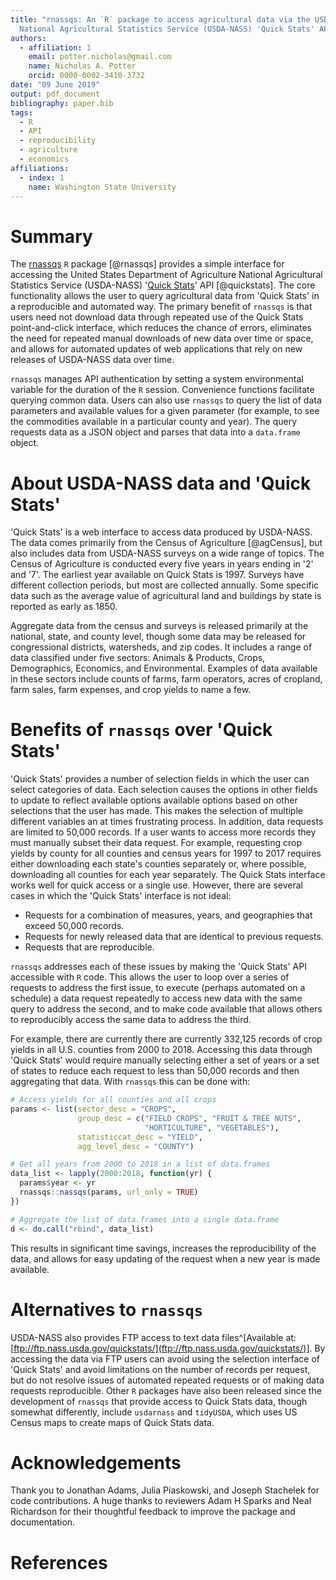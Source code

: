 ```yaml
---
title: "rnassqs: An `R` package to access agricultural data via the USDA 
  National Agricultural Statistics Service (USDA-NASS) 'Quick Stats' API"
authors:
  - affiliation: 1
    email: potter.nicholas@gmail.com
    name: Nicholas A. Potter
    orcid: 0000-0002-3410-3732
date: "09 June 2019"
output: pdf_document
bibliography: paper.bib
tags:
  - R
  - API
  - reproducibility
  - agriculture
  - economics
affiliations:
  - index: 1
    name: Washington State University
---
```


# Summary

The [rnassqs](https://github.com/ropensci/rnassqs) `R` package [@rnassqs] provides a simple interface for accessing the United States Department of Agriculture National Agricultural Statistics Service (USDA-NASS) '[Quick Stats](https://quickstats.nass.usda.gov/)' API [@quickstats]. The core functionality allows the user to query agricultural data from 'Quick Stats' in a reproducible and automated way. The primary benefit of `rnassqs` is that users need not download data through repeated use of the Quick Stats point-and-click interface, which reduces the chance of errors, eliminates the need for repeated manual downloads of new data over time or space, and allows for automated updates of web applications that rely on new releases of USDA-NASS data over time.

`rnassqs` manages API authentication by setting a system environmental variable for the duration of the `R` session. Convenience functions facilitate querying common data. Users can also use `rnassqs` to query the list of data parameters and available values for a given parameter (for example, to see the commodities available in a particular county and year). The query requests data as a JSON object and parses that data into a `data.frame` object. 


# About USDA-NASS data and 'Quick Stats'

'Quick Stats' is a web interface to access data produced by USDA-NASS. The data 
comes primarily from the Census of Agriculture [@agCensus], but also includes
data from USDA-NASS surveys on a wide range of topics. The Census of Agriculture
is conducted every five years in years ending in '2' and '7'. The earliest year
available on Quick Stats is 1997. Surveys have different collection periods,
but most are collected annually. Some specific data such as the average value of
agricultural land and buildings by state is reported as early as 1850.

Aggregate data from the census and surveys is released primarily at the 
national, state, and county level, though some data may be released for 
congressional districts, watersheds, and zip codes. It includes a range of data
classified under five sectors: Animals & Products, Crops, Demographics, 
Economics, and Environmental. Examples of data available in these sectors 
include counts of farms, farm operators, acres of cropland, farm sales, farm 
expenses, and crop yields to name a few.


# Benefits of `rnassqs` over 'Quick Stats'

'Quick Stats' provides a number of selection fields in which the user can select
categories of data. Each selection causes the options in other fields to update
to reflect available options available options based on other selections that
the user has made. This makes the selection of multiple different variables an
at times frustrating process. In addition, data requests are limited to 50,000
records. If a user wants to access more records they must manually subset their
data request. For example, requesting crop yields by county for all counties
and census years for 1997 to 2017 requires either downloading each state's counties
separately or, where possible, downloading all counties for each year separately.
The Quick Stats interface works well for quick access or a single use. However,
there are several cases in which the 'Quick Stats' interface is not ideal:

- Requests for a combination of measures, years, and 
  geographies that exceed 50,000 records.
- Requests for newly released data that are identical to previous requests.
- Requests that are reproducible.

`rnassqs` addresses each of these issues by making the 'Quick Stats' API 
accessible with `R` code. This allows the user to loop over a series of requests
to address the first issue, to execute (perhaps automated on a schedule) a data 
request repeatedly to access new data with the same query to address the 
second, and to make code available that allows others to reproducibly access 
the same data to address the third.

For example, there are currently there are currently 332,125 records of crop 
yields in all U.S. counties from 2000 to 2018. Accessing this data through 
'Quick Stats' would require manually selecting either a set of years or a set 
of states to reduce each request to less than 50,000 records and then 
aggregating that data. With `rnassqs` this can be done with:


```r
# Access yields for all counties and all crops
params <- list(sector_desc = "CROPS",
               group_desc = c("FIELD CROPS", "FRUIT & TREE NUTS", 
                              "HORTICULTURE", "VEGETABLES"),
               statisticcat_desc = "YIELD", 
               agg_level_desc = "COUNTY")

# Get all years from 2000 to 2018 in a list of data.frames
data_list <- lapply(2000:2018, function(yr) { 
  params$year <- yr
  rnassqs::nassqs(params, url_only = TRUE)
})

# Aggregate the list of data.frames into a single data.frame
d <- do.call("rbind", data_list)
```

This results in significant time savings, increases the reproducibility of
the data, and allows for easy updating of the request when a new year is made
available.


# Alternatives to `rnassqs`

USDA-NASS also provides FTP access to text data files^[Available at: 
[ftp://ftp.nass.usda.gov/quickstats/](ftp://ftp.nass.usda.gov/quickstats/)]. 
By accessing the data via FTP users can avoid using the selection interface of
'Quick Stats' and avoid limitations on the number of records per request, but do 
not resolve issues of automated repeated requests or of making data requests 
reproducible. Other `R` packages have also been released since the development
of `rnassqs` that provide access to Quick Stats data, though somewhat differently,
include `usdarnass` and `tidyUSDA`, which uses US Census maps to create maps
of Quick Stats data.


# Acknowledgements

Thank you to Jonathan Adams, Julia Piaskowski, and Joseph Stachelek for code
contributions. A huge thanks to reviewers Adam H Sparks and Neal Richardson
for their thoughtful feedback to improve the package and documentation.

# References
